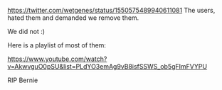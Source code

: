 https://twitter.com/wetgenes/status/1550575489940611081 The users, hated them and demanded we remove them.

We did not :)

Here is a playlist of most of them:

https://www.youtube.com/watch?v=AkwvguO0pSU&list=PLdYO3emAg9vB8isfSSWS_ob5gFImFVYPU

RIP Bernie